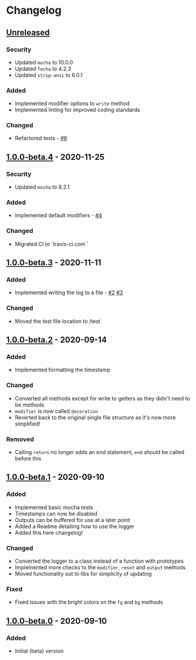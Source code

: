 # Changelog

## [Unreleased]
### Security
- Updated `mocha` to 10.0.0
- Updated `fecha` to 4.2.3
- Updated `strip-ansi` to 6.0.1

### Added
- Implemented modifier options to `write` method
- Implemented linting for improved coding standards

### Changed
- Refactored tests - [#6]

## [1.0.0-beta.4] - 2020-11-25

### Security
- Updated `mocha` to 8.2.1

### Added
- Implemented default modifiers - [#4]

### Changed
- Migrated CI to `travis-ci.com``

## [1.0.0-beta.3] - 2020-11-11

### Added
- Implemented writing the log to a file - [#2] [#3]

### Changed
- Moved the test file location to /test

## [1.0.0-beta.2] - 2020-09-14

### Added
-   Implemented formatting the timestamp

### Changed
-   Converted all methods except for write to getters as they didn't need to be methods
-   `modifier` is now called `decoration`
-   Reverted back to the original single file structure as it's now more simplified!

### Removed
-   Calling `return` no longer adds an end statement, `end` should be called before this

## [1.0.0-beta.1] - 2020-09-10

### Added
-   Implemented basic mocha tests
-   Timestamps can now be disabled
-   Outputs can be buffered for use at a later point
-   Added a Readme detailing how to use the logger
-   Added this here changelog!

### Changed
-   Converted the logger to a class instead of a function with prototypes
-   Implemented more checks to the `modifier`, `reset` and `output` methods
-   Moved functionality out to libs for simplicity of updating

### Fixed
-   Fixed issues with the bright colors on the `fg` and `bg` methods

## [1.0.0-beta.0] - 2020-09-10

### Added
-   Initial (beta) version

[unreleased]: https://github.com/stgdp/fancy-logger/compare/v1.0.0-beta.4...HEAD
[1.0.0-beta.4]: https://github.com/stgdp/fancy-logger/releases/tag/v1.0.0-beta.4
[1.0.0-beta.3]: https://github.com/stgdp/fancy-logger/releases/tag/v1.0.0-beta.3
[1.0.0-beta.2]: https://github.com/stgdp/fancy-logger/releases/tag/v1.0.0-beta.2
[1.0.0-beta.1]: https://github.com/stgdp/fancy-logger/releases/tag/v1.0.0-beta.1
[1.0.0-beta.0]: https://github.com/stgdp/fancy-logger/releases/tag/v1.0.0-beta.0

[#6]: https://github.com/stgdp/fancy-logger/issues/6
[#4]: https://github.com/stgdp/fancy-logger/issues/4
[#3]: https://github.com/stgdp/fancy-logger/issues/3
[#2]: https://github.com/stgdp/fancy-logger/issues/2
